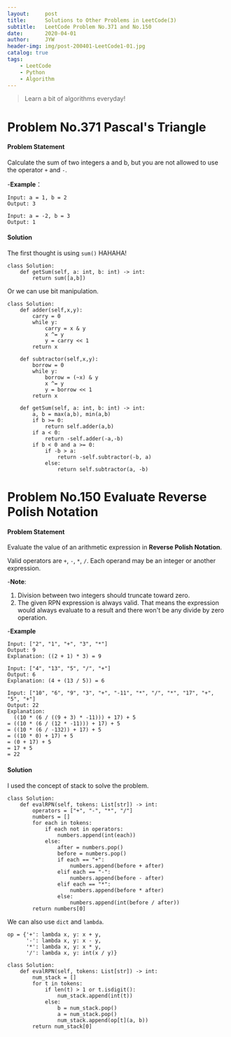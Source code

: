 ```yaml
---
layout:     post
title:      Solutions to Other Problems in LeetCode(3)
subtitle:   LeetCode Problem No.371 and No.150
date:       2020-04-01
author:     JYW
header-img: img/post-200401-LeetCode1-01.jpg
catalog: true
tags:
    - LeetCode
    - Python
    - Algorithm
---
```


>Learn a bit of algorithms everyday!

# Problem No.371 Pascal's Triangle

#### Problem Statement

Calculate the sum of two integers a and b, but you are not allowed to use the operator `+` and `-`.

-**Example**：
```
Input: a = 1, b = 2
Output: 3

Input: a = -2, b = 3
Output: 1
```

#### Solution

The first thought is using `sum()` HAHAHA!
```
class Solution:
    def getSum(self, a: int, b: int) -> int:
        return sum([a,b])
``` 
Or we can use bit manipulation.
```
class Solution:
    def adder(self,x,y):
        carry = 0
        while y:
            carry = x & y
            x ^= y
            y = carry << 1
        return x
    
    def subtractor(self,x,y):
        borrow = 0
        while y:
            borrow = (~x) & y
            x ^= y
            y = borrow << 1
        return x
    
    def getSum(self, a: int, b: int) -> int:
        a, b = max(a,b), min(a,b)
        if b >= 0:
            return self.adder(a,b)
        if a < 0:
            return -self.adder(-a,-b)
        if b < 0 and a >= 0:
            if -b > a:
                return -self.subtractor(-b, a)
            else:
                return self.subtractor(a, -b)
```

# Problem No.150 Evaluate Reverse Polish Notation

#### Problem Statement

Evaluate the value of an arithmetic expression in **Reverse Polish Notation**.

Valid operators are `+`, `-`, `*`, `/`. Each operand may be an integer or another expression.

-**Note**:

1. Division between two integers should truncate toward zero.
2. The given RPN expression is always valid. That means the expression would always evaluate to a result and there won't be any divide by zero operation.

-**Example**
```
Input: ["2", "1", "+", "3", "*"]
Output: 9
Explanation: ((2 + 1) * 3) = 9

Input: ["4", "13", "5", "/", "+"]
Output: 6
Explanation: (4 + (13 / 5)) = 6

Input: ["10", "6", "9", "3", "+", "-11", "*", "/", "*", "17", "+", "5", "+"]
Output: 22
Explanation: 
  ((10 * (6 / ((9 + 3) * -11))) + 17) + 5
= ((10 * (6 / (12 * -11))) + 17) + 5
= ((10 * (6 / -132)) + 17) + 5
= ((10 * 0) + 17) + 5
= (0 + 17) + 5
= 17 + 5
= 22
```

#### Solution

I used the concept of stack to solve the problem.
```
class Solution:
    def evalRPN(self, tokens: List[str]) -> int:
        operators = ["+", "-", "*", "/"]
        numbers = []
        for each in tokens:
            if each not in operators:
                numbers.append(int(each))
            else:
                after = numbers.pop()
                before = numbers.pop()
                if each == "+":
                    numbers.append(before + after)
                elif each == "-":
                    numbers.append(before - after)
                elif each == "*":
                    numbers.append(before * after)
                else:
                    numbers.append(int(before / after))
        return numbers[0]
``` 
We can also use `dict` and `lambda`.
```
op = {'+': lambda x, y: x + y,
      '-': lambda x, y: x - y,
      '*': lambda x, y: x * y,
      '/': lambda x, y: int(x / y)}

class Solution:
    def evalRPN(self, tokens: List[str]) -> int:
        num_stack = []
        for t in tokens:
            if len(t) > 1 or t.isdigit():
                num_stack.append(int(t))
            else:
                b = num_stack.pop()
                a = num_stack.pop()
                num_stack.append(op[t](a, b))
        return num_stack[0]
```

